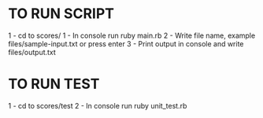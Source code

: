 TO RUN SCRIPT
===========================================
1 - cd to scores/
1 - In console run ruby main.rb
2 - Write file name, example files/sample-input.txt or press enter
3 - Print output in console and write files/output.txt

TO RUN TEST
===========================================
1 - cd to scores/test
2 - In console run ruby unit_test.rb